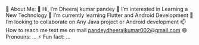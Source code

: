 💫 About Me:	
👋 Hi, I’m Dheeraj kumar pandey
👀 I’m interested in Learning a New Technology 
🌱 I’m currently learning Flutter and Android Development
💞️ I’m looking to collaborate on Any Java project or Android development
📫 How to reach me text me on mail pandeydheerajkumar002@gmail.com 
😄 Pronouns: ... 
⚡ Fun fact: ...
